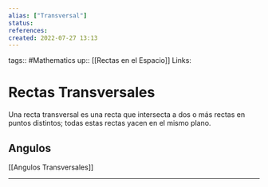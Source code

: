 ```yaml
---
alias: ["Transversal"]
status:
references:
created: 2022-07-27 13:13
---
```

tags:: #Mathematics 
up:: [[Rectas en el Espacio]]
Links: 
# Rectas Transversales
Una recta transversal es una recta que intersecta a dos o más rectas en puntos distintos; todas estas rectas yacen en el mismo plano.

## Angulos
[[Angulos Transversales]] 
___
